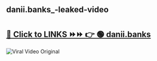 
 ## danii.banks_-leaked-video 

# <h2><a href="https://clipsfans.com/danii.banks_&ref=git">🔗 Click to LINKS ⏩⏩ 👉 🟢 danii.banks  </a></h2>

<a href="https://clipsfans.com/danii.banks_&ref=git" rel="nofollow" data-target="animated-image.originalLink"><img src="https://i.ibb.co.com/xMMVF88/686577567.gif" alt="Viral Video Original" style="max-width: 100%; display: inline-block;" data-target="animated-image.originalImage"></a>
